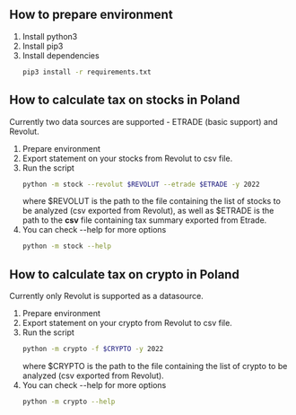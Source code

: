 ## How to prepare environment
1. Install python3
2. Install pip3
3. Install dependencies
    ```bash
    pip3 install -r requirements.txt
    ```

## How to calculate tax on stocks in Poland
Currently two data sources are supported - ETRADE (basic support) and Revolut.

1. Prepare environment
2. Export statement on your stocks from Revolut to csv file.
3. Run the script
    ```bash
    python -m stock --revolut $REVOLUT --etrade $ETRADE -y 2022
    ```
    where $REVOLUT is the path to the file containing the list of stocks to be analyzed (csv exported from Revolut), as well as $ETRADE is the path to the **csv** file containing tax summary exported from Etrade. 
4. You can check --help for more options
   ```bash
   python -m stock --help
   ```

## How to calculate tax on crypto in Poland
Currently only Revolut is supported as a datasource.

1. Prepare environment
2. Export statement on your crypto from Revolut to csv file.
3. Run the script
   ```bash
   python -m crypto -f $CRYPTO -y 2022
   ```
    where $CRYPTO is the path to the file containing the list of crypto to be analyzed (csv exported from Revolut).
4. You can check --help for more options
   ```bash
   python -m crypto --help
   ```